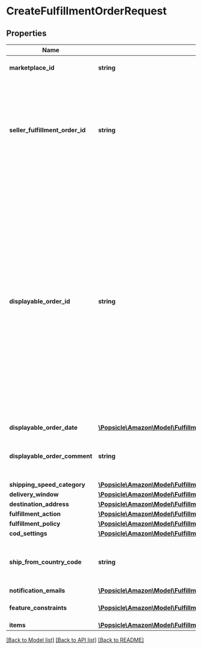# CreateFulfillmentOrderRequest

## Properties
Name | Type | Description | Notes
------------ | ------------- | ------------- | -------------
**marketplace_id** | **string** | The marketplace the fulfillment order is placed against. | [optional] 
**seller_fulfillment_order_id** | **string** | A fulfillment order identifier that the seller creates to track their fulfillment order. The SellerFulfillmentOrderId must be unique for each fulfillment order that a seller creates. If the seller&#x27;s system already creates unique order identifiers, then these might be good values for them to use. | 
**displayable_order_id** | **string** | A fulfillment order identifier that the seller creates. This value displays as the order identifier in recipient-facing materials such as the outbound shipment packing slip. The value of DisplayableOrderId should match the order identifier that the seller provides to the recipient. The seller can use the SellerFulfillmentOrderId for this value or they can specify an alternate value if they want the recipient to reference an alternate order identifier.  The value must be an alpha-numeric or ISO 8859-1 compliant string from one to 40 characters in length. Cannot contain two spaces in a row. Leading and trailing white space is removed. | 
**displayable_order_date** | [**\Popsicle\Amazon\Model\FulfillmentInbound\Timestamp**](Timestamp.md) |  | 
**displayable_order_comment** | **string** | Order-specific text that appears in recipient-facing materials such as the outbound shipment packing slip. | 
**shipping_speed_category** | [**\Popsicle\Amazon\Model\FulfillmentInbound\ShippingSpeedCategory**](ShippingSpeedCategory.md) |  | 
**delivery_window** | [**\Popsicle\Amazon\Model\FulfillmentInbound\DeliveryWindow**](DeliveryWindow.md) |  | [optional] 
**destination_address** | [**\Popsicle\Amazon\Model\FulfillmentInbound\Address**](Address.md) |  | 
**fulfillment_action** | [**\Popsicle\Amazon\Model\FulfillmentInbound\FulfillmentAction**](FulfillmentAction.md) |  | [optional] 
**fulfillment_policy** | [**\Popsicle\Amazon\Model\FulfillmentInbound\FulfillmentPolicy**](FulfillmentPolicy.md) |  | [optional] 
**cod_settings** | [**\Popsicle\Amazon\Model\FulfillmentInbound\CODSettings**](CODSettings.md) |  | [optional] 
**ship_from_country_code** | **string** | The two-character country code for the country from which the fulfillment order ships. Must be in ISO 3166-1 alpha-2 format. | [optional] 
**notification_emails** | [**\Popsicle\Amazon\Model\FulfillmentInbound\NotificationEmailList**](NotificationEmailList.md) |  | [optional] 
**feature_constraints** | [**\Popsicle\Amazon\Model\FulfillmentInbound\FeatureSettings[]**](FeatureSettings.md) | A list of features and their fulfillment policies to apply to the order. | [optional] 
**items** | [**\Popsicle\Amazon\Model\FulfillmentInbound\CreateFulfillmentOrderItemList**](CreateFulfillmentOrderItemList.md) |  | 

[[Back to Model list]](../../README.md#documentation-for-models) [[Back to API list]](../../README.md#documentation-for-api-endpoints) [[Back to README]](../../README.md)

